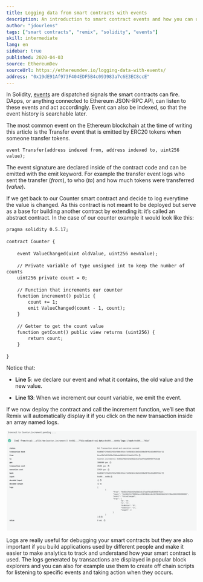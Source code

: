 ```yaml
---
title: Logging data from smart contracts with events
description: An introduction to smart contract events and how you can use them to log data
author: "jdourlens"
tags: ["smart contracts", "remix", "solidity", "events"]
skill: intermediate
lang: en
sidebar: true
published: 2020-04-03
source: EthereumDev
sourceUrl: https://ethereumdev.io/logging-data-with-events/
address: "0x19dE91Af973F404EDF5B4c093983a7c6E3EC8ccE"
---
```


In Solidity, [events](/developers/docs/smart-contracts/anatomy/#events-and-logs) are dispatched signals the smart contracts can fire. DApps, or anything connected to Ethereum JSON-RPC API, can listen to these events and act accordingly. Event can also be indexed, so that the event history is searchable later.

The most common event on the Ethereum blockchain at the time of writing this article is the Transfer event that is emitted by ERC20 tokens when someone transfer tokens.

```solidity
event Transfer(address indexed from, address indexed to, uint256 value);
```

The event signature are declared inside of the contract code and can be emitted with the emit keyword. For example the transfer event logs who sent the transfer (_from_), to who (_to_) and how much tokens were transferred (_value_).

If we get back to our Counter smart contract and decide to log everytime the value is changed. As this contract is not meant to be deployed but serve as a base for building another contract by extending it: it’s called an abstract contract. In the case of our counter example it would look like this:

```solidity
pragma solidity 0.5.17;

contract Counter {

    event ValueChanged(uint oldValue, uint256 newValue);

    // Private variable of type unsigned int to keep the number of counts
    uint256 private count = 0;

    // Function that increments our counter
    function increment() public {
        count += 1;
        emit ValueChanged(count - 1, count);
    }

    // Getter to get the count value
    function getCount() public view returns (uint256) {
        return count;
    }

}
```

Notice that:

- **Line 5**: we declare our event and what it contains, the old value and the new value.

- **Line 13**: When we increment our count variable, we emit the event.

If we now deploy the contract and call the increment function, we’ll see that Remix will automatically display it if you click on the new transaction inside an array named logs.

![Remix screenshot](./remix-screenshot.png)

Logs are really useful for debugging your smart contracts but they are also important if you build applications used by different people and make it easier to make analytics to track and understand how your smart contract is used. The logs generated by transactions are displayed in popular block explorers and you can also for example use them to create off chain scripts for listening to specific events and taking action when they occurs.
